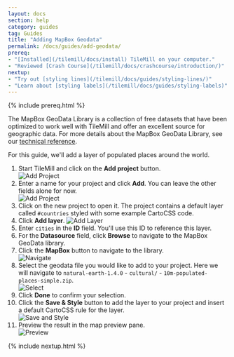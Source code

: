 ```yaml
---
layout: docs
section: help
category: guides
tag: Guides
title: "Adding MapBox Geodata"
permalink: /docs/guides/add-geodata/
prereq:
- "[Installed](/tilemill/docs/install) TileMill on your computer."
- "Reviewed [Crash Course](/tilemill/docs/crashcourse/introduction/)"
nextup:
- "Try out [styling lines](/tilemill/docs/guides/styling-lines/)"
- "Learn about [styling labels](/tilemill/docs/guides/styling-labels)"
---
```


{% include prereq.html %}

The MapBox GeoData Library is a collection of free datasets that have been optimized to work well with TileMill and offer an excellent source for geographic data. For more details about the MapBox GeoData Library, see our [technical reference](/tilemill/docs/manual/mapbox-geodata). 

For this guide, we'll add a layer of populated places around the world.

1. Start TileMill and click on the **Add project** button.  
![Add Project](/tilemill/assets/pages/shapefile-1.png)
2. Enter a name for your project and click **Add**. You can leave the other fields alone for now.  
![Add Project](/tilemill/assets/pages/shapefile-2.png)
3. Click on the new project to open it. The project contains a default layer called `#countries` styled with some example CartoCSS code.
4. Click **Add layer**.
![Add Layer](/tilemill/assets/pages/csv-4.png)
5. Enter `cities` in the **ID** field. You'll use this ID to reference this layer.  
6. For the **Datasource** field, click **Browse** to navigate to the MapBox GeoData library.  
7. Click the **MapBox** button to navigate to the library.  
![Navigate](/tilemill/assets/pages/geodata-4.png)
8. Select the geodata file you would like to add to your project. Here we will navigate to `natural-earth-1.4.0` - `cultural/` - `10m-populated-places-simple.zip`.  
![Select](/tilemill/assets/pages/geodata-5.png)
9. Click **Done** to confirm your selection.  
10. Click the **Save & Style** button to add the layer to your project and insert a default CartoCSS rule for the layer.  
![Save and Style](/tilemill/assets/pages/geodata-7.png)
11. Preview the result in the map preview pane.  
![Preview](/tilemill/assets/pages/geodata-8.png)  

{% include nextup.html %}
